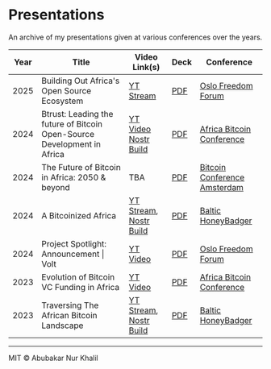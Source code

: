 # Presentations

An archive of my presentations given at various conferences over the years.

| Year | Title | Video Link(s) | Deck | Conference |
| ---- | ----- | ------------- | ---- | ---------- |
| 2025 | Building Out Africa's Open Source Ecosystem | [YT Stream](https://youtu.be/NVPhJ0aCKOw?t=18813) | [PDF](./decks/Oslo%20Freedom%20Forum/Building%20Out%20Africa's%20Open%20Source%20Ecosystem%20(OFF25).pdf) | [Oslo Freedom Forum](https://oslofreedomforum.com/event/oslo-freedom-forum-2025/freedomtech/) |
| 2024 | Btrust: Leading the future of Bitcoin Open-Source Development in Africa | [YT Video](https://www.youtube.com/watch?v=qMEPXXHLtNg) [Nostr Build](https://v.nostr.build/WFO5YkruM9GFJjeg.mp4) | [PDF](./decks/Africa%20Bitcoin%20Conference/Btrust%20Keynote%20-%20Abubakar%20Nur%20Khalil.pdf) | [Africa Bitcoin Conference](https://afrobitcoin.org) |
| 2024 | The Future of Bitcoin in Africa: 2050 & beyond  | TBA | [PDF](./decks/Bitcoin%20Amsterdam/The%20Future%20of%20Bitcoin%20in%20Africa%20-%202050%20&%20Beyond%20(Bitcoin%20Amsterdam%20Conf%2024).pdf) | [Bitcoin Conference Amsterdam](https://b.tc/conference/amsterdam/) |
| 2024 | A Bitcoinized Africa | [YT Stream](https://www.youtube.com/live/tgQHBN2PtMo?t=20220s), [Nostr Build](https://v.nostr.build/23YW9Ad3A0SIP223.mp4) | [PDF](./decks/Baltic%20HoneyBadger/A%20Bitcoinized%20Africa%20(BH2024).pdf) | [Baltic HoneyBadger](https://2024.baltichoneybadger.com/) |
| 2024 | Project Spotlight: Announcement \| Volt | [YT Video](https://www.youtube.com/watch?v=1S80FZsq2SE&list=PL9flMWibV82dJmJYWSm95tXBMDaYnjyDD&index=15&pp=iAQB) | [PDF](./decks/Oslo%20Freedom%20Forum/Volt%20Presentation%20(OFF24).pdf) | [Oslo Freedom Forum](https://oslofreedomforum.com/event/oslo-freedom-forum-oslo-2024/financial-freedom-track/) |
| 2023 | Evolution of Bitcoin VC Funding in Africa | [YT Video](https://www.youtube.com/watch?v=FoV1Pzxv10s&t=12s) | [PDF](./decks/Africa%20Bitcoin%20Conference/Evolution%20of%20Bitcoin%20VC%20Funding%20in%20Africa%20(ABC23).pdf) | [Africa Bitcoin Conference](https://afrobitcoin.org) |
| 2023 | Traversing The African Bitcoin Landscape | [YT Stream](https://www.youtube.com/watch?v=V3vvybsc1A4&t=12507s), [Nostr Build](https://v.nostr.build/QP2v.mp4) | [PDF](./decks/Baltic%20HoneyBadger/Traversing%20the%20African%20Bitcoin%20Landscape%20(BH2023).pdf) | [Baltic HoneyBadger](https://2023.baltichoneybadger.com/) |

---

MIT &copy; Abubakar Nur Khalil
